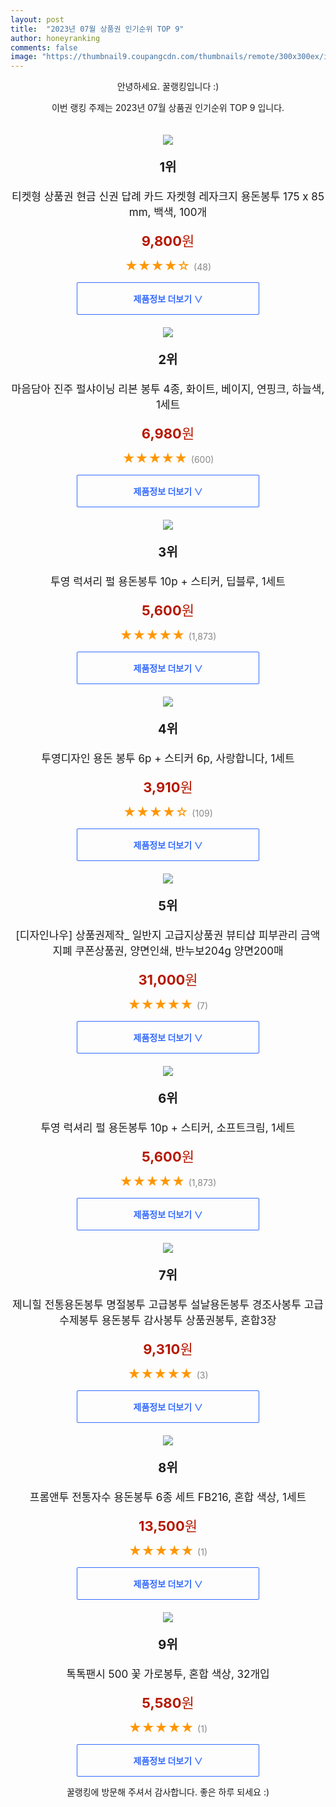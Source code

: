 ```yaml
---
layout: post
title:  "2023년 07월 상품권 인기순위 TOP 9"
author: honeyranking
comments: false
image: "https://thumbnail9.coupangcdn.com/thumbnails/remote/300x300ex/image/retail/images/2020/11/16/10/0/1040abff-a2dd-4625-b936-b00f2259ad16.jpg"
---
```

<p style="text-align: center;">안녕하세요. 꿀랭킹입니다 :)</p>
<p style="text-align: center;">이번 랭킹 주제는 2023년 07월 상품권 인기순위 TOP 9 입니다.</p><center><img src="https://thumbnail9.coupangcdn.com/thumbnails/remote/300x300ex/image/retail/images/2020/11/16/10/0/1040abff-a2dd-4625-b936-b00f2259ad16.jpg" style="margin-top:20px" /></center><p style="text-align: center; font-size: 20px"><b>1위</b></p><p style="text-align: center; font-size: 17px">티켓형 상품권 현금 신권 답례 카드 자켓형 레자크지 용돈봉투 175 x 85 mm, 백색, 100개</p><p style="text-align: center;"><span style="color: #b61800; font-size: 22px;"><b>9,800</b>원</span></p><p style="text-align: center;"><span style="color: #ff9600; font-size: 20px;">★★★★☆ </span><span style="color: #878787;">(48)</span></p><center><a href="https://link.coupang.com/a/3GxqN"><div style="font-size: 14px; display: inline-block; padding: 15px 90px; color: #346aff; border-radius: 2px; border: 1px solid #346aff; cursor: pointer;"><b>제품정보 더보기 &or;</b></div></a></center><center><img src="https://thumbnail8.coupangcdn.com/thumbnails/remote/300x300ex/image/retail/images/2019/08/27/16/1/b19e0328-d670-414a-86cc-2c586ee2b573.jpg" style="margin-top:20px" /></center><p style="text-align: center; font-size: 20px"><b>2위</b></p><p style="text-align: center; font-size: 17px">마음담아 진주 펄샤이닝 리본 봉투 4종, 화이트, 베이지, 연핑크, 하늘색, 1세트</p><p style="text-align: center;"><span style="color: #b61800; font-size: 22px;"><b>6,980</b>원</span></p><p style="text-align: center;"><span style="color: #ff9600; font-size: 20px;">★★★★★ </span><span style="color: #878787;">(600)</span></p><center><a href="https://link.coupang.com/a/3GxqO"><div style="font-size: 14px; display: inline-block; padding: 15px 90px; color: #346aff; border-radius: 2px; border: 1px solid #346aff; cursor: pointer;"><b>제품정보 더보기 &or;</b></div></a></center><center><img src="https://thumbnail8.coupangcdn.com/thumbnails/remote/300x300ex/image/retail/images/2019/08/09/14/7/3651c541-772a-4d2a-9370-3ace37b00266.jpg" style="margin-top:20px" /></center><p style="text-align: center; font-size: 20px"><b>3위</b></p><p style="text-align: center; font-size: 17px">투영 럭셔리 펄 용돈봉투 10p + 스티커, 딥블루, 1세트</p><p style="text-align: center;"><span style="color: #b61800; font-size: 22px;"><b>5,600</b>원</span></p><p style="text-align: center;"><span style="color: #ff9600; font-size: 20px;">★★★★★ </span><span style="color: #878787;">(1,873)</span></p><center><a href="https://link.coupang.com/a/3GxqQ"><div style="font-size: 14px; display: inline-block; padding: 15px 90px; color: #346aff; border-radius: 2px; border: 1px solid #346aff; cursor: pointer;"><b>제품정보 더보기 &or;</b></div></a></center><center><img src="https://thumbnail10.coupangcdn.com/thumbnails/remote/300x300ex/image/product/image/vendoritem/2018/02/22/3456305454/504253fe-34bf-4ad1-95b1-f05563e5c598.jpg" style="margin-top:20px" /></center><p style="text-align: center; font-size: 20px"><b>4위</b></p><p style="text-align: center; font-size: 17px">투영디자인 용돈 봉투 6p + 스티커 6p, 사랑합니다, 1세트</p><p style="text-align: center;"><span style="color: #b61800; font-size: 22px;"><b>3,910</b>원</span></p><p style="text-align: center;"><span style="color: #ff9600; font-size: 20px;">★★★★☆ </span><span style="color: #878787;">(109)</span></p><center><a href="https://link.coupang.com/a/3GxqS"><div style="font-size: 14px; display: inline-block; padding: 15px 90px; color: #346aff; border-radius: 2px; border: 1px solid #346aff; cursor: pointer;"><b>제품정보 더보기 &or;</b></div></a></center><center><img src="https://thumbnail7.coupangcdn.com/thumbnails/remote/300x300ex/image/vendor_inventory/8f85/e917c5634c26012cb007f3033cc57dca4e983cab5e1fb0cb7256734299b6.jpg" style="margin-top:20px" /></center><p style="text-align: center; font-size: 20px"><b>5위</b></p><p style="text-align: center; font-size: 17px">[디자인나우] 상품권제작_ 일반지 고급지상품권 뷰티샵 피부관리 금액 지폐 쿠폰상품권, 양면인쇄, 반누보204g 양면200매</p><p style="text-align: center;"><span style="color: #b61800; font-size: 22px;"><b>31,000</b>원</span></p><p style="text-align: center;"><span style="color: #ff9600; font-size: 20px;">★★★★★ </span><span style="color: #878787;">(7)</span></p><center><a href="https://link.coupang.com/a/3GxqT"><div style="font-size: 14px; display: inline-block; padding: 15px 90px; color: #346aff; border-radius: 2px; border: 1px solid #346aff; cursor: pointer;"><b>제품정보 더보기 &or;</b></div></a></center><center><img src="https://thumbnail9.coupangcdn.com/thumbnails/remote/300x300ex/image/retail/images/2019/08/09/14/0/c31e8fb8-d204-4511-9716-69d611ab5e28.jpg" style="margin-top:20px" /></center><p style="text-align: center; font-size: 20px"><b>6위</b></p><p style="text-align: center; font-size: 17px">투영 럭셔리 펄 용돈봉투 10p + 스티커, 소프트크림, 1세트</p><p style="text-align: center;"><span style="color: #b61800; font-size: 22px;"><b>5,600</b>원</span></p><p style="text-align: center;"><span style="color: #ff9600; font-size: 20px;">★★★★★ </span><span style="color: #878787;">(1,873)</span></p><center><a href="https://link.coupang.com/a/3GxqU"><div style="font-size: 14px; display: inline-block; padding: 15px 90px; color: #346aff; border-radius: 2px; border: 1px solid #346aff; cursor: pointer;"><b>제품정보 더보기 &or;</b></div></a></center><center><img src="https://thumbnail10.coupangcdn.com/thumbnails/remote/300x300ex/image/vendor_inventory/38d7/55e806e0ddce349c837e2ac5e0aa6ffdc14dc8e7250de4939a3358f2625a.jpg" style="margin-top:20px" /></center><p style="text-align: center; font-size: 20px"><b>7위</b></p><p style="text-align: center; font-size: 17px">제니힐 전통용돈봉투 명절봉투 고급봉투 설날용돈봉투 경조사봉투 고급수제봉투 용돈봉투 감사봉투 상품권봉투, 혼합3장</p><p style="text-align: center;"><span style="color: #b61800; font-size: 22px;"><b>9,310</b>원</span></p><p style="text-align: center;"><span style="color: #ff9600; font-size: 20px;">★★★★★ </span><span style="color: #878787;">(3)</span></p><center><a href="https://link.coupang.com/a/3GxqV"><div style="font-size: 14px; display: inline-block; padding: 15px 90px; color: #346aff; border-radius: 2px; border: 1px solid #346aff; cursor: pointer;"><b>제품정보 더보기 &or;</b></div></a></center><center><img src="https://thumbnail9.coupangcdn.com/thumbnails/remote/300x300ex/image/product/image/vendoritem/2018/08/31/3124432039/825a7d33-9129-4d09-9676-ff4978d32915.jpg" style="margin-top:20px" /></center><p style="text-align: center; font-size: 20px"><b>8위</b></p><p style="text-align: center; font-size: 17px">프롬앤투 전통자수 용돈봉투 6종 세트 FB216, 혼합 색상, 1세트</p><p style="text-align: center;"><span style="color: #b61800; font-size: 22px;"><b>13,500</b>원</span></p><p style="text-align: center;"><span style="color: #ff9600; font-size: 20px;">★★★★★ </span><span style="color: #878787;">(1)</span></p><center><a href="https://www.coupang.com/vp/products/6840767211?itemId=16266000579&q=%EC%83%81%ED%92%88%EA%B6%8C&sourceType=search&searchId=e7e1b21088ab4503ab65ae2da6feaa2c"><div style="font-size: 14px; display: inline-block; padding: 15px 90px; color: #346aff; border-radius: 2px; border: 1px solid #346aff; cursor: pointer;"><b>제품정보 더보기 &or;</b></div></a></center><center><img src="https://thumbnail6.coupangcdn.com/thumbnails/remote/300x300ex/image/product/image/vendoritem/2019/02/08/3698372547/6fd34913-4129-42ff-aafc-ca15a3330f4f.jpg" style="margin-top:20px" /></center><p style="text-align: center; font-size: 20px"><b>9위</b></p><p style="text-align: center; font-size: 17px">톡톡팬시 500 꽃 가로봉투, 혼합 색상, 32개입</p><p style="text-align: center;"><span style="color: #b61800; font-size: 22px;"><b>5,580</b>원</span></p><p style="text-align: center;"><span style="color: #ff9600; font-size: 20px;">★★★★★ </span><span style="color: #878787;">(1)</span></p><center><a href="https://www.coupang.com/vp/products/6382261586?itemId=13565815867&q=%EC%83%81%ED%92%88%EA%B6%8C&sourceType=search&searchId=e7e1b21088ab4503ab65ae2da6feaa2c"><div style="font-size: 14px; display: inline-block; padding: 15px 90px; color: #346aff; border-radius: 2px; border: 1px solid #346aff; cursor: pointer;"><b>제품정보 더보기 &or;</b></div></a></center><p style="text-align: center;">꿀랭킹에 방문해 주셔서 감사합니다. 좋은 하루 되세요 :)</p>